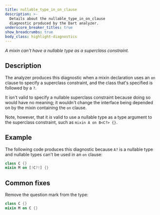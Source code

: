 ```yaml
---
title: nullable_type_in_on_clause
description: >-
  Details about the nullable_type_in_on_clause
  diagnostic produced by the Dart analyzer.
underscore_breaker_titles: true
show_breadcrumbs: true
body_class: highlight-diagnostics
---
```


_A mixin can't have a nullable type as a superclass constraint._

## Description

The analyzer produces this diagnostic when a mixin declaration uses an `on`
clause to specify a superclass constraint, and the class that's specified
is followed by a `?`.

It isn't valid to specify a nullable superclass constraint because doing so
would have no meaning; it wouldn't change the interface being depended on
by the mixin containing the `on` clause.

Note, however, that it _is_ valid to use a nullable type as a type argument
to the superclass constraint, such as `mixin A on B<C?> {}`.


## Example

The following code produces this diagnostic because `A?` is a nullable type
and nullable types can't be used in an `on` clause:

```dart
class C {}
mixin M on [!C?!] {}
```

## Common fixes

Remove the question mark from the type:

```dart
class C {}
mixin M on C {}
```
